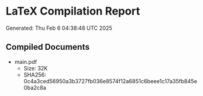 # LaTeX Compilation Report
Generated: Thu Feb  6 04:38:48 UTC 2025
## Compiled Documents
- main.pdf
  - Size: 32K
  - SHA256: 0c4a3ced56950a3b3727fb036e8574f12a6851c6beee1c17a35fb845e0ba2c8a
